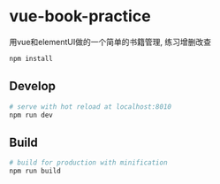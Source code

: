 # vue-book-practice
用vue和elementUI做的一个简单的书籍管理, 练习增删改查


``` bash
npm install
```

## Develop

``` bash
# serve with hot reload at localhost:8010
npm run dev
```

## Build

``` bash
# build for production with minification
npm run build
```